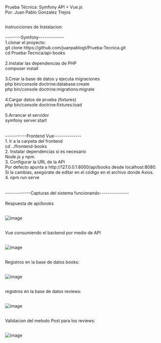 Prueba Técnica: Symfony API + Vue.js <br>
Por: Juan Pablo Gonzalez Trejos

<br>
Instrucciones de Instalacion:
<br>
<br>
--------Symfony-------------
<br>
1.clonar el proyecto:<br>
git clone https://github.com/juanpablogt/Prueba-Tecnica.git<br>
cd Prueba-Tecnica/api-books<br>
<br>
2.Instalar las dependencias de PHP<br>
composer install<br>
<br>
3.Crear la base de datos y ejecuta migraciones<br>
php bin/console doctrine:database:create<br>
php bin/console doctrine:migrations:migrate<br>
<br>
4.Cargar datos de prueba (fixtures)<br>
php bin/console doctrine:fixtures:load<br>
<br>
5.Arrancar el servidor<br>
symfony server:start<br>
<br>
<br>
-----------Frontend Vue--------------
<br>
1. Ir a la carpeta del frontend<br>
   cd ../frontend-books<br>
2. Instalar dependencias si es necesario<br>
   Node.js y npm.<br>
3. Configurar la URL de la API<br>
    Por defecto apunta a http://127.0.0.1:8000/api/books desde localhost:8080.<br>
    Si la cambias, asegúrate de editar en el código en el archivo donde Axios.<br>
4. npm run serve<br>
<br>
<br>
-------------Capturas del sistema funcionando---------------<br>
<br>
Respuesta de api/books<br>
<br>

![image](https://github.com/user-attachments/assets/4c493fe6-8ebb-4645-a367-18eb04a84ba4)<br>
<br>

Vue consumiendo el backend por medio de API<br>
<br>

![image](https://github.com/user-attachments/assets/82c0bf58-844c-42b9-91a7-bd9acc9ef55c)<br>
<br>

Registros en la base de datos books:<br>
<br>

![image](https://github.com/user-attachments/assets/ac1868f8-2110-410a-83cd-5570ee043550)<br>
<br>

registros en la base de datos reviews:<br>
<br>

![image](https://github.com/user-attachments/assets/e60cf81e-d6be-401b-bbea-f91c416ec784)<br>
<br>

Validacion del metodo Post para los reviews:<br>
<br>

![image](https://github.com/user-attachments/assets/556d94d7-90c7-44fb-ad09-79f6a555da35)
